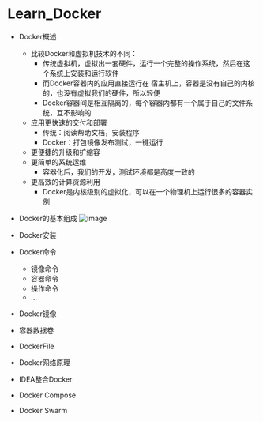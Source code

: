 # Learn_Docker
- Docker概述
  - 比较Docker和虚拟机技术的不同：
    - 传统虚拟机，虚拟出一套硬件，运行一个完整的操作系统，然后在这个系统上安装和运行软件
    - 而Docker容器内的应用直接运行在 宿主机上，容器是没有自己的内核的，也没有虚拟我们的硬件，所以轻便
    - Docker容器间是相互隔离的，每个容器内都有一个属于自己的文件系统，互不影响的
  - 应用更快速的交付和部署
    - 传统：阅读帮助文档，安装程序
    - Docker：打包镜像发布测试，一键运行
  - 更便捷的升级和扩缩容
  - 更简单的系统运维
    - 容器化后，我们的开发，测试环境都是高度一致的
  - 更高效的计算资源利用
    - Docker是内核级别的虚拟化，可以在一个物理机上运行很多的容器实例

- Docker的基本组成
![image](https://user-images.githubusercontent.com/92672384/146863067-bc9b00b3-ee9d-4179-a8fc-868f2e990412.png)



- Docker安装
- Docker命令
  - 镜像命令
  - 容器命令
  - 操作命令
  - ... 
- Docker镜像
- 容器数据卷
- DockerFile
- Docker网络原理
- IDEA整合Docker

- Docker Compose
- Docker Swarm
